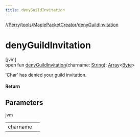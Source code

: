 ```yaml
---
title: denyGuildInvitation
---
```

//[Perry](../../../index.html)/[tools](../index.html)/[MaplePacketCreator](index.html)/[denyGuildInvitation](deny-guild-invitation.html)



# denyGuildInvitation



[jvm]\
open fun [denyGuildInvitation](deny-guild-invitation.html)(charname: [String](https://docs.oracle.com/javase/8/docs/api/java/lang/String.html)): [Array](https://kotlinlang.org/api/latest/jvm/stdlib/kotlin/-array/index.html)<[Byte](https://kotlinlang.org/api/latest/jvm/stdlib/kotlin/-byte/index.html)>



'Char' has denied your guild invitation.



#### Return



## Parameters


jvm

| | |
|---|---|
| charname |  |




